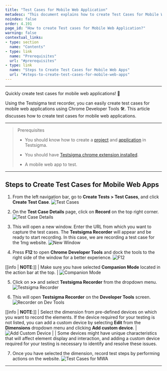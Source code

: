 ```yaml
---
title: "Test Cases for Mobile Web Application"
metadesc: "This document explains how to create Test Cases for Mobile Web Application in detail | Learn how to write test cases for Mobile Web Application in Testsigma"
noindex: false
order: 4.191
page_id: "How to create Test cases for Mobile Web Application?"
warning: false
contextual_links:
- type: section
  name: "Contents"
- type: link
  name: "Prerequisites"
  url: "#prerequisites"
- type: link
  name: "Steps to Create Test Cases for Mobile Web Apps"
  url: "#steps-to-create-test-cases-for-mobile-web-apps"
---
```


---

Quickly create test cases for mobile web applications! 📱

Using the Testsigma test recorder, you can easily create test cases for mobile web applications using Chrome Developer Tools 🛠️. This article discusses how to create test cases for mobile web applications.

---

> <p id="prerequisites">Prerequisites</p>
>
> - You should know how to create a [project](https://testsigma.com/docs/projects/overview/) and [application](https://testsigma.com/docs/projects/applications/) in Testsigma.
>
> - You should have [Testsigma chrome extension installed](https://testsigma.com/docs/test-step-recorder/install-chrome-extension/). 
>
> - A mobile web app to test.

---


## **Steps to Create Test Cases for Mobile Web Apps**

1. From the left navigation bar, go to **Create Tests > Test Cases**, and click **Create Test Case**.
![Test Cases](https://s3.amazonaws.com/static-docs.testsigma.com/new_images/projects/applications/mwatcnav.png)

2. On the **Test Case Details** page, click on **Record** on the top right corner.
![Test Case Details](https://s3.amazonaws.com/static-docs.testsigma.com/new_images/projects/applications/mwatcrc.png)

3. This will open a new window. Enter the URL from which you want to capture the test cases. The **Testsigma Recorder** will appear and be ready to start recording. In this case, we are recording a test case for the 1mg website.
![New Window](https://s3.amazonaws.com/static-docs.testsigma.com/new_images/projects/applications/mwanwowrc.png)

4. Press **F12** to open **Chrome Developer Tools** and dock the tools to the right side of the window for a better experience.
![F12](https://s3.amazonaws.com/static-docs.testsigma.com/new_images/projects/applications/mwacdtools.png)

[[info | **NOTE**:]]
| Make sure you have selected **Companion Mode** located in the action bar at the top.
| ![Companion Mode](https://s3.amazonaws.com/static-docs.testsigma.com/new_images/projects/applications/compmode.png)

5. Click on **>>** and select **Testsigma Recorder** from the dropdown menu. 
![Testsigma Recorder](https://s3.amazonaws.com/static-docs.testsigma.com/new_images/projects/applications/mwaae.png)

6. This will open **Testsigma Recorder** on the **Developer Tools** screen.
![Recorder on Dev Tools](https://s3.amazonaws.com/static-docs.testsigma.com/new_images/projects/applications/mwatrocdt.png)

[[info | **NOTE**:]]
| Select the dimension from pre-defined devices on which you want to record the elements. If the device required for your testing is not listed, you can add a custom device by selecting **Edit** from the **Dimensions** dropdown menu and clicking **Add custom device**.
| ![Add Custom Device](https://s3.amazonaws.com/static-docs.testsigma.com/new_images/projects/applications/mwatccd.png)
| 
| Some devices might have unique characteristics that will affect element display and interaction, and adding a custom device required for your testing is necessary to identify and resolve these issues.

7. Once you have selected the dimension, record test steps by performing actions on the website.
![Test Cases for MWA](https://s3.amazonaws.com/static-docs.testsigma.com/new_images/projects/applications/mwatcctsbpa.png)

---